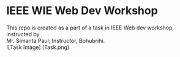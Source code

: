 # IEEE WIE Web Dev Workshop

This repo is created as a part of a task in IEEE Web dev workshop, instructed by <br> Mr. Simanta Paul; Instructor, Bohubrihi.
<br>
![Task Image] (Task.png)